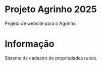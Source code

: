 # Projeto Agrinho 2025
Projeto de website para o Agrinho

# Informação

Sistema de cadastro de propriedades rurais.
